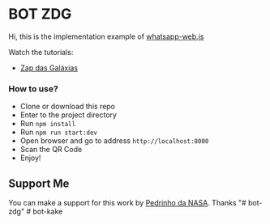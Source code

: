 # BOT ZDG

Hi, this is the implementation example of <a href="https://github.com/pedroslopez/whatsapp-web.js">whatsapp-web.js</a>

Watch the tutorials:

- <a href="https://www.youtube.com/channel/UCrPbAoQKz42Gm0mLdWatAEA">Zap das Galáxias</a>


### How to use?

- Clone or download this repo
- Enter to the project directory
- Run `npm install`
- Run `npm run start:dev`
- Open browser and go to address `http://localhost:8000`
- Scan the QR Code
- Enjoy!


## Support Me

You can make a support for this work by <a href="https://zapdasgalaxias.com.br">Pedrinho da NASA</a>. Thanks
"# bot-zdg" 
#   b o t - k a k e  
 